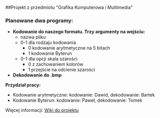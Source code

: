##Projekt z przedmiotu "Grafika Komputerowa i Multimedia"

### Planowane dwa programy:
 * **Kodowanie do naszego formatu. Trzy argumenty na wejściu:**
   - nazwa pliku
   - 0-1 dla rodzaju kodowania
     + 0 kodowanie arytmetyczne na 5 bitach
	 + 1 kodowanie Byterun
   - 0-1 dla opcji skala szarości
     + 0 z zachowaniem kolorów
     + 1 przejście na odcienie szarości
 * **Dekodowanie do .bmp**

 **Przydział pracy:**
   + Kodowanie arytmetyczne: kodowanie: Dawid, dekodowanie: Bartek
   + Kodowanie Byterun: kodowanie: Paweł, dekodowanie: Tomek

Więcej informacji: [Wiki do projektu](https://github.com/Dayve/GKiM-Projekt/wiki)
